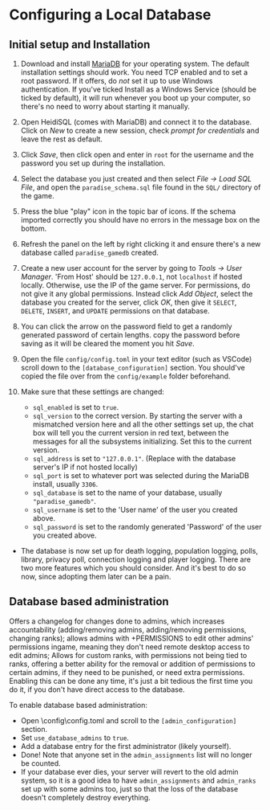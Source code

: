 # Configuring a Local Database

## Initial setup and Installation

1. Download and install [MariaDB](https://mariadb.com/downloads/mariadb-tx) for your operating system. The default installation settings should work. You need TCP enabled and to set a root password. If it offers, do _not_ set it up to use Windows authentication. If you've ticked Install as a Windows Service (should be ticked by default), it will run whenever you boot up your computer, so there's no need to worry about starting it manually.

2. Open HeidiSQL (comes with MariaDB) and connect it to the database. Click on *New* to create a new session, check *prompt for credentials* and leave the rest as default.

3. Click *Save*, then click open and enter in `root` for the username and the password you set up during the installation.

4. Select the database you just created and then select *File -> Load SQL File*, and open the `paradise_schema.sql` file found in the `SQL/` directory of the game.

5. Press the blue "play" icon in the topic bar of icons. If the schema imported correctly you should have no errors in the message box on the bottom.

6. Refresh the panel on the left by right clicking it and ensure there's a new database called `paradise_gamedb` created.

7. Create a new user account for the server by going to *Tools -> User Manager*. 'From Host' should be `127.0.0.1`, not `localhost` if hosted locally. Otherwise, use the IP of the game server. For permissions, do not give it any global permissions. Instead click *Add Object*,  select the database you created for the server, click *OK*, then give it `SELECT`, `DELETE`, `INSERT`, and `UPDATE` permissions on that database.

8. You can click the arrow on the password field to get a randomly generated password of certain lengths. copy the password before saving as it will be cleared the moment you hit *Save*.

9. Open the file `config/config.toml` in your text editor (such as VSCode) scroll down to the `[database_configuration]` section. You should've copied the file over from the `config/example` folder beforehand.

10. Make sure that these settings are changed:
    -   `sql_enabled` is set to `true`.
    -   `sql_version` to the correct version. By starting the server
        with a mismatched version here and all the other settings set
        up, the chat box will tell you the current version in red text,
        between the messages for all the subsystems initializing. Set
        this to the current version.
    -   `sql_address` is set to `"127.0.0.1"`. (Replace with the
        database server's IP if not hosted locally)
    -   `sql_port` is set to whatever port was selected during the
        MariaDB install, usually `3306`.
    -   `sql_database` is set to the name of your database, usually
        `"paradise_gamedb"`.
    -   `sql_username` is set to the 'User name' of the user you
        created above.
    -   `sql_password` is set to the randomly generated 'Password' of
        the user you created above.
-   The database is now set up for death logging, population logging,
    polls, library, privacy poll, connection logging and player logging.
    There are two more features which you should consider. And it's
    best to do so now, since adopting them later can be a pain.

## Database based administration

Offers a changelog for changes done to admins, which increases
accountability (adding/removing admins, adding/removing permissions,
changing ranks); allows admins with +PERMISSIONS to edit other admins'
permissions ingame, meaning they don't need remote desktop access to
edit admins; Allows for custom ranks, with permissions not being tied to
ranks, offering a better ability for the removal or addition of
permissions to certain admins, if they need to be punished, or need
extra permissions. Enabling this can be done any time, it's just a bit
tedious the first time you do it, if you don't have direct access to
the database.

To enable database based administration:

-   Open \\config\\config.toml and scroll to the `[admin_configuration]`
    section.
-   Set `use_database_admins` to `true`.
-   Add a database entry for the first administrator (likely yourself).
-   Done! Note that anyone set in the `admin_assignments` list will no
    longer be counted.
-   If your database ever dies, your server will revert to the old admin
    system, so it is a good idea to have `admin_assignments` and
    `admin_ranks` set up with some admins too, just so that the loss of
    the database doesn't completely destroy everything.
